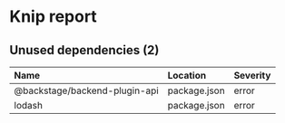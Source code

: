 # Knip report

## Unused dependencies (2)

| Name                          | Location     | Severity |
| :---------------------------- | :----------- | :------- |
| @backstage/backend-plugin-api | package.json | error    |
| lodash                        | package.json | error    |

